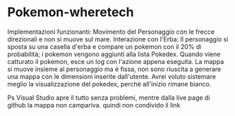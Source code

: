 # Pokemon-wheretech

Implementazioni funzionanti:
Movimento del Personaggio con le frecce direzionali e non si muove sul mare. 
Interazione con l'Erba:
Il personaggio si sposta su una casella d'erba e compare un pokemon con il 20% di probabilità; i pokemon vengono aggiunti alla lista Pokedex.
Quando viene catturato il pokemon, esce un log con l'azione appena eseguita.
La mappa si muove insieme al personaggio ma è fissa, non sono riuscita a generare una mappa con le dimensioni inserite dall'utente. 
Avrei voluto sistemare meglio la visualizzazione del pokedex, perchè all'inizio rimane bianco. 

Ps Visual Studio apre il tutto senza problemi, mentre dalla live page di github la mappa non campariva. quindi non condivido il link
